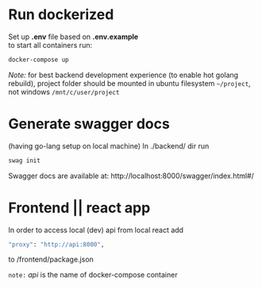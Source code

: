 # Run dockerized
Set up **.env** file based on **.env.example** <br>
to start all containers run:
```sh
docker-compose up
```
*Note:* for best backend development experience (to enable hot golang rebuild), project folder should be mounted in ubuntu filesystem `~/project`, not windows `/mnt/c/user/project`



# Generate swagger docs
(having go-lang setup on local machine)
In ./backend/ dir run
```sh
swag init
```
Swagger docs are available at:
http://localhost:8000/swagger/index.html#/

# Frontend || react app

In order to access local (dev) api from local react add
```sh
"proxy": "http://api:8000",
```
 to /frontend/package.json 

`note:` *api* is the name of docker-compose container